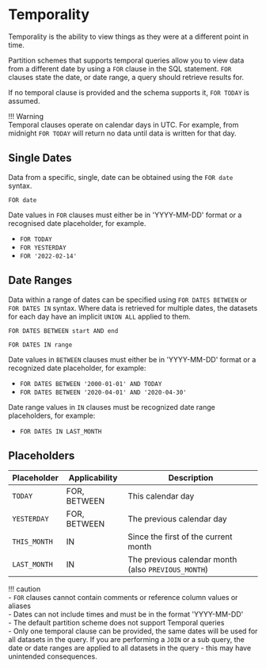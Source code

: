 # Temporality

Temporality is the ability to view things as they were at a different point in time.

Partition schemes that supports temporal queries allow you to view data from a different date by using a `FOR` clause in the SQL statement. `FOR` clauses state the date, or date range, a query should retrieve results for.
  
If no temporal clause is provided and the schema supports it, `FOR TODAY` is assumed.

!!! Warning     
    Temporal clauses operate on calendar days in UTC. For example, from midnight `FOR TODAY` will return no data until data is written for that day.

## Single Dates

Data from a specific, single, date can be obtained using the `FOR date` syntax. 

~~~
FOR date
~~~

Date values in `FOR` clauses must either be in 'YYYY-MM-DD' format or a recognised date placeholder, for example.

- `FOR TODAY`
- `FOR YESTERDAY`
- `FOR '2022-02-14'`

## Date Ranges

Data within a range of dates can be specified using `FOR DATES BETWEEN` or `FOR DATES IN` syntax. Where data is retrieved for multiple dates, the datasets for each day have an implicit `UNION ALL` applied to them.

~~~
FOR DATES BETWEEN start AND end
~~~
~~~
FOR DATES IN range
~~~

Date values in `BETWEEN` clauses must either be in 'YYYY-MM-DD' format or a recognized date placeholder, for example:

- `FOR DATES BETWEEN '2000-01-01' AND TODAY`
- `FOR DATES BETWEEN '2020-04-01' AND '2020-04-30'`

Date range values in `IN` clauses must be recognized date range placeholders, for example:

- `FOR DATES IN LAST_MONTH`

## Placeholders

Placeholder  | Applicability   | Description
------------ | --------------- | ------------
`TODAY`      | FOR, BETWEEN    | This calendar day
`YESTERDAY`  | FOR, BETWEEN    | The previous calendar day
`THIS_MONTH` | IN              | Since the first of the current month
`LAST_MONTH` | IN              | The previous calendar month (also `PREVIOUS_MONTH`)

!!! caution  
    - `FOR` clauses cannot contain comments or reference column values or aliases  
    - Dates can not include times and must be in the format 'YYYY-MM-DD'  
    - The default partition scheme does not support Temporal queries  
    - Only one temporal clause can be provided, the same dates will be used for all datasets in the query. If you are performing a `JOIN` or a sub query, the date or date ranges are applied to all datasets in the query - this may have unintended consequences.
